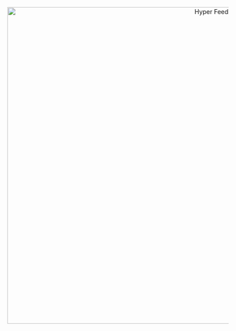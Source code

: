  <p align="center">
  <a href="https://github.com/cranjis-mcbasketball/haloai-remote">
    <img src="https://i.imgur.com/6z5NbDq.png" alt="Hyper Feedback Self-Propagating Feedback Diagram" width="1190" height="721">
  </a>
</p>

